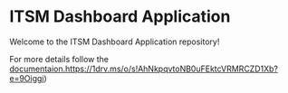 # ITSM Dashboard Application

Welcome to the ITSM Dashboard Application repository!

For more details follow the [documentaion.](https://1drv.ms/o/s!AhNkpqvtoNB0uFEktcVRMRCZD1Xb?e=9Oiggi)https://1drv.ms/o/s!AhNkpqvtoNB0uFEktcVRMRCZD1Xb?e=9Oiggi)
